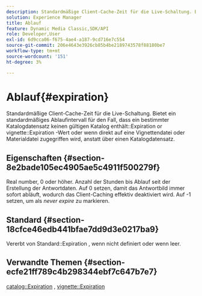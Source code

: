 ```yaml
---
description: Standardmäßige Client-Cache-Zeit für die Live-Schaltung. Bietet ein standardmäßiges Ablaufintervall für den Fall, dass ein bestimmter Katalogdatensatz keinen gültigen Katalogablaufwert oder Vignettenablaufwert enthält oder wenn direkt auf eine Vignettendatei oder Materialdatei zugegriffen wird, anstatt über einen Katalogdatensatz.
solution: Experience Manager
title: Ablauf
feature: Dynamic Media Classic,SDK/API
role: Developer,User
exl-id: 6d9cca06-f675-4ae4-a187-9cd716e7c554
source-git-commit: 206e4643e3926cb85b4be2189743578f88180be7
workflow-type: tm+mt
source-wordcount: '151'
ht-degree: 3%

---
```


# Ablauf{#expiration}

Standardmäßige Client-Cache-Zeit für die Live-Schaltung. Bietet ein standardmäßiges Ablaufintervall für den Fall, dass ein bestimmter Katalogdatensatz keinen gültigen Katalog enthält::Expiration or vignette::Expiration -Wert oder wenn direkt auf eine Vignettendatei oder Materialdatei zugegriffen wird, anstatt über einen Katalogdatensatz.

## Eigenschaften {#section-8e2bade105ec4905ae5c4911f500279f}

Real number, 0 oder höher. Anzahl der Stunden bis Ablauf seit der Erstellung der Antwortdaten. Auf 0 setzen, damit das Antwortbild immer sofort abläuft, wodurch das Client-Caching effektiv deaktiviert wird. Auf -1 setzen, um als *never expire* zu markieren.

## Standard {#section-18cfce46edb441bfae7dd9d3e0217ba9}

Vererbt von Standard::Expiration , wenn nicht definiert oder wenn leer.

## Verwandte Themen {#section-ecfe21ff789c4b298344ebf7c647b7e7}

[catalog::Expiration](../../../../../ir-api/material-cat/image-rendering-api-ref/c-ir-material-catalog/c-ir-material-data-reference/r-ir-expiration-dataref.md#reference-5e93943abff54c93bf85aae3b911a3ce) ,  [vignette::Expiration](../../../../../ir-api/material-cat/image-rendering-api-ref/c-ir-material-catalog/c-ir-vignette-map-reference/r-ir-expiration-vignette.md#reference-df80829da93e4c0ab3f97a1792d9c74c)
